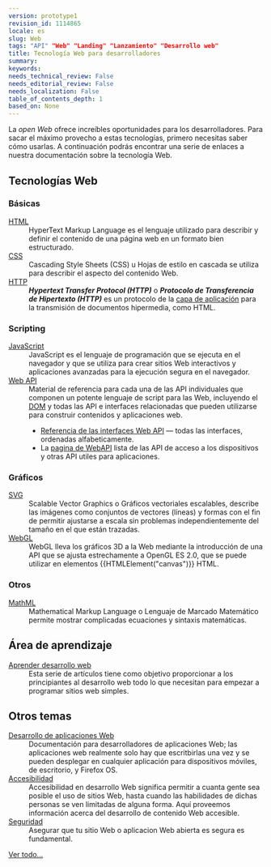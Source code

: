 ```yaml
---
version: prototype1
revision_id: 1114865
locale: es
slug: Web
tags: "API" "Web" "Landing" "Lanzamiento" "Desarrollo web"
title: Tecnología Web para desarrolladores
summary: 
keywords: 
needs_technical_review: False
needs_editorial_review: False
needs_localization: False
table_of_contents_depth: 1
based_on: None
---
```

<p>La <em>open Web</em> ofrece increíbles oportunidades para los desarrolladores. Para sacar el máximo provecho a estas tecnologías, primero necesitas saber cómo usarlas. A continuación podrás encontrar una serie de enlaces a nuestra documentación sobre la tecnología Web.</p>

<div class="row topicpage-table">
<div class="section">
<h2 class="Documentation" id="Tecnologías_Web">Tecnologías Web</h2>

<h3 id="Básicas">Básicas</h3>

<dl>
 <dt><a href="/es/docs/Web/HTML">HTML</a></dt>
 <dd>HyperText Markup Language es el lenguaje utilizado para describir y definir el contenido de una página web en un formato bien estructurado.</dd>
 <dt><a href="/es/docs/Web/CSS">CSS</a></dt>
 <dd>Cascading Style Sheets (CSS) u Hojas de estilo en cascada se utiliza para describir el aspecto del contenido Web.</dd>
 <dt><a href="/es/docs/Web/HTTP">HTTP</a></dt>
 <dd><strong><dfn>Hypertext Transfer Protocol (HTTP)</dfn></strong> o <strong><dfn>Protocolo de Transferencia de Hipertexto (HTTP)</dfn></strong> es un protocolo de la <a class="external" href="http://es.wikipedia.org/wiki/Capa_de_aplicaci%C3%B3n">capa de aplicación</a> para la transmisión de documentos hipermedia, como HTML.</dd>
</dl>

<h3 id="Scripting">Scripting</h3>

<dl>
 <dt><a href="/es/docs/Web/JavaScript">JavaScript</a></dt>
 <dd>JavaScript es el lenguaje de programación que se ejecuta en el navegador y que se utiliza para crear sitios Web interactivos y aplicaciones avanzadas para la ejecución segura en el navegador.</dd>
 <dt><a href="/es/docs/Web/Reference/API">Web API</a></dt>
 <dd>Material de referencia para cada una de las API individuales que componen un potente lenguaje de script para las Web, incluyendo el <a href="/es/docs/DOM">DOM</a> y todas las API e interfaces relacionadas que pueden utilizarse para construir contenidos y aplicaciones web.
 <ul>
  <li><a href="/es/docs/Web/API">Referencia de las interfaces Web API</a> — todas las interfaces, ordenadas alfabeticamente.</li>
  <li>La <a href="/es/docs/WebAPI">pagina de WebAPI</a> lista de las API de acceso a los dispositivos y otras API utiles para aplicaciones.</li>
 </ul>
 </dd>
</dl>

<h3 id="Gráficos">Gráficos</h3>

<dl>
 <dt><a href="/es/docs/Web/SVG">SVG</a></dt>
 <dd>Scalable Vector Graphics o Gráficos vectoriales escalables, describe las imágenes como conjuntos de vectores (líneas) y formas con el fin de permitir ajustarse a escala sin problemas independientemente del tamaño en el que están trazadas.</dd>
 <dt><a href="/es/docs/Web/API/WebGL_API">WebGL</a></dt>
 <dd>WebGL lleva los gráficos 3D a la Web mediante la introducción de una API que se ajusta estrechamente a OpenGL ES 2.0, que se puede utilizar en elementos {{HTMLElement("canvas")}} HTML.</dd>
</dl>

<h3 id="Otros">Otros</h3>

<dl>
 <dt><a href="/es/docs/Web/MathML">MathML</a></dt>
 <dd>Mathematical Markup Language o Lenguaje de Marcado Matemático permite mostrar complicadas ecuaciones y sintaxis matemáticas.</dd>
</dl>
</div>

<div class="section">
<h2 class="Documentation" id="Área_de_aprendizaje">Área de aprendizaje</h2>

<dl>
 <dt><a href="/es/docs/Learn">Aprender desarrollo web</a></dt>
 <dd>Esta serie de artículos tiene como objetivo proporcionar a los principiantes al desarrollo web todo lo que necesitan para empezar a programar sitios web simples.</dd>
</dl>

<h2 id="Otros_temas">Otros temas</h2>

<dl>
 <dt><a href="/es/docs/Web/Apps">Desarrollo de aplicaciones Web</a></dt>
 <dd>Documentación para desarrolladores de aplicaciones Web; las aplicaciones web realmente solo hay que escritbirlas una vez y se pueden desplegar en cualquier aplicación para dispositivos móviles, de escritorio, y Firefox OS.</dd>
 <dt><a href="/es/docs/Web/Accesibilidad">Accesibilidad</a></dt>
 <dd>Accesibilidad en desarrollo Web significa permitir a cuanta gente sea posible el uso de sitios Web, hasta cuando las habilidades de dichas personas se ven limitadas de alguna forma. Aquí proveemos información acerca del desarrollo de contenido Web accesible.</dd>
 <dt><a href="/es/docs/Web/Security">Seguridad</a></dt>
 <dd>Asegurar que tu sitio Web o aplicacion Web abierta es segura es fundamental.</dd>
</dl>
</div>
</div>

<p><span class="alllinks"><a href="/es/docs/tag/Web">Ver todo...</a></span></p>

